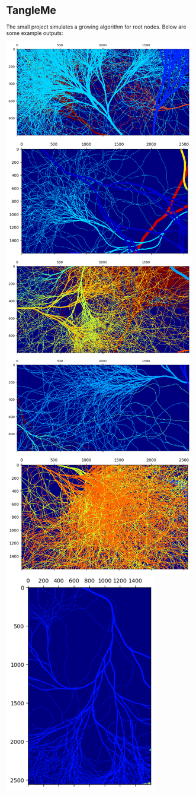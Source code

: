 # TangleMe

The small project simulates a growing algorithm for root nodes.
Below are some example outputs:


<img src="/plots/INAtl_417214.png" width="500" /> 
<img src="/plots/URAYZ_70016.png" width="500" /> 
<img src="/plots/y2b3l_391876.png" width="500" /> 
<img src="/plots/5s6Tx_69514.png" width="500" /> 
<img src="/plots/aywNX_459213.png" width="500" /> 
<img src="/plots/CuyTE_55700.png" width="400" /> 


